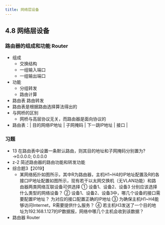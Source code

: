 ```yaml
---
title: 网络层设备
---
```

## 4.8 网络层设备
### 路由器的组成和功能 Router
- 组成
    - 交换结构
    - 一组输入端口
    - 一组输出端口
- 功能
    - 分组转发
    - 路由计算
- 路由表 路由转发
- 路由表是根据路由选择算法得出的
- 与网桥的区别
    - 网桥与高层协议无关，而路由器是面向协议的
- 路由表：| 目的网络IP地址 | 子网掩码 | 下一跳IP地址 | 接口 |
### 习题
- 13 在路由表中设置一条默认路由，则其目的地址和子网掩码分别置为?→0.0.0.0; 0.0.0.0
- z-2 简述路由器的路由功能和转发功能
- 综合题3【2019】 ![]()  
    - 某网络拓扑如图所示，其中R为路由器，主机H1~H4的IP地址配置及R的各接口IP地址配置如图所示，现有若干以太网交换机（无VLAN功能）和路由器两类网络互联设备可供选择
① 设备1、设备2、设备3 分别应该选择什么类型的网络设备？
② 设备1、设备2、设备3中，哪几个设备的接口需要配置IP地址？ 为对应的接口配置正确的IP地址
③ 为确保主机H1~H4能够访问Internet，R需要提供什么服务？
④ 若主机H3发送了一个目的地址为192.168.1.127的IP数据报，网络中哪几个主机会收到该数据？
- 路由器 Router
